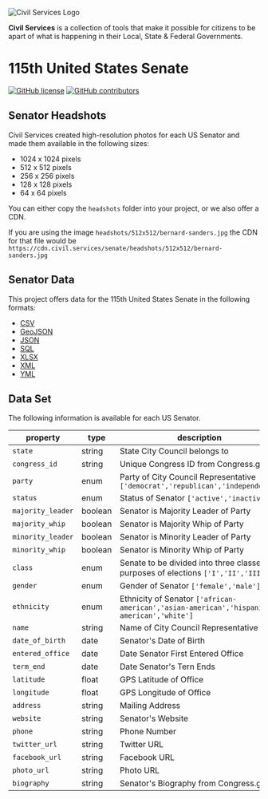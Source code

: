 ![Civil Services Logo](https://raw.githubusercontent.com/CivilServiceUSA/api/master/docs/img/logo.png "Civil Services Logo")

__Civil Services__ is a collection of tools that make it possible for citizens to be apart of what is happening in their Local, State & Federal Governments.


115th United States Senate
===

[![GitHub license](https://img.shields.io/badge/license-MIT-blue.svg?style=flat)](https://raw.githubusercontent.com/CivilServiceUSA/api/master/LICENSE)  [![GitHub contributors](https://img.shields.io/github/contributors/CivilServiceUSA/api.svg)](https://github.com/CivilServiceUSA/api/graphs/contributors)


Senator Headshots
---

Civil Services created high-resolution photos for each US Senator and made them available in the following sizes:

* 1024 x 1024 pixels
* 512 x 512 pixels
* 256 x 256 pixels
* 128 x 128 pixels
* 64 x 64 pixels

You can either copy the `headshots` folder into your project, or we also offer a CDN.

If you are using the image `headshots/512x512/bernard-sanders.jpg` the CDN for that file would be `https://cdn.civil.services/senate/headshots/512x512/bernard-sanders.jpg`

Senator Data
---

This project offers data for the 115th United States Senate in the following formats:

* [CSV](data/senate.csv)
* [GeoJSON](data/senate.geojson)
* [JSON](data/senate.json)
* [SQL](data/senate.sql)
* [XLSX](data/senate.xlsx)
* [XML](data/senate.xml)
* [YML](data/senate.yml)

Data Set
---

The following information is available for each US Senator.

property          | type    | description
------------------|---------|------------
`state`           | string  | State City Council belongs to
`congress_id`     | string  | Unique Congress ID from Congress.gov
`party`           | enum    | Party of City Council Representative `['democrat','republican','independent']`
`status`          | enum    | Status of Senator `['active','inactive']`
`majority_leader` | boolean | Senator is Majority Leader of Party
`majority_whip`   | boolean | Senator is Majority Whip of Party
`minority_leader` | boolean | Senator is Minority Leader of Party
`minority_whip`   | boolean | Senator is Minority Whip of Party
`class`           | enum    | Senate to be divided into three classes for purposes of elections `['I','II','III']`
`gender`          | enum    | Gender of Senator `['female','male']`
`ethnicity`       | enum    | Ethnicity of Senator `['african-american','asian-american','hispanic-american','white']`
`name`            | string  | Name of City Council Representative
`date_of_birth`   | date    | Senator's Date of Birth
`entered_office`  | date    | Date Senator First Entered Office
`term_end`        | date    | Date Senator's Tern Ends
`latitude`        | float   | GPS Latitude of Office
`longitude`       | float   | GPS Longitude of Office
`address`         | string  | Mailing Address
`website`         | string  | Senator's Website
`phone`           | string  | Phone Number
`twitter_url`     | string  | Twitter URL
`facebook_url`    | string  | Facebook URL
`photo_url`       | string  | Photo URL
`biography`       | string  | Senator's Biography from Congress.gov
